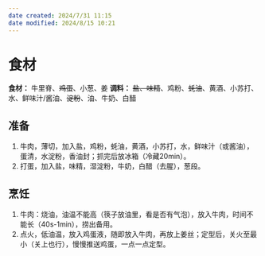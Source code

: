 ```yaml
---
date created: 2024/7/31 11:15
date modified: 2024/8/15 10:21
---
```

# 食材

**食材：** 牛里脊、~~鸡蛋~~、小葱、姜
**调料：** ~~盐、味精~~、鸡粉、~~蚝油~~、黄酒、小苏打、水、鲜味汁/酱油、~~淀粉~~、油、牛奶、白醋

## 准备

1. 牛肉，薄切，加入盐，鸡粉，蚝油，黄酒，小苏打，水，鲜味汁（或酱油），蛋清，水淀粉，香油封；抓完后放冰箱（冷藏20min）。
2. 打蛋，加入盐，味精，湿淀粉，牛奶，白醋（去腥），葱段。

## 烹饪

1. 牛肉：烧油，油温不能高（筷子放油里，看是否有气泡），放入牛肉，时间不能长（40s-1min），捞出备用。
2. 点火，低油温，放入鸡蛋液，随即放入牛肉，再放上姜丝；定型后，关火至最小（关上也行），慢慢推送鸡蛋，一点一点定型。

